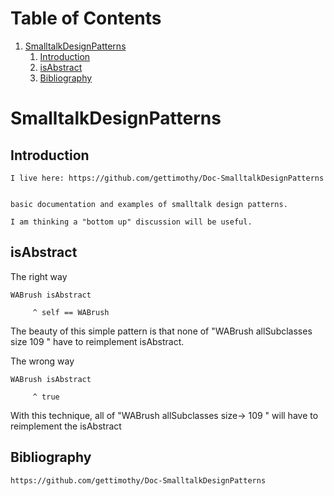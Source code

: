 # Table of Contents1.  [SmalltalkDesignPatterns](#org41056c3)    1.  [Introduction](#orgac6418a)    2.  [isAbstract](#orgc22d5c4)    3.  [Bibliography](#org0acf0b5)<a id="org41056c3"></a># SmalltalkDesignPatterns<a id="orgac6418a"></a>## Introduction    I live here: https://github.com/gettimothy/Doc-SmalltalkDesignPatterns            basic documentation and examples of smalltalk design patterns.        I am thinking a "bottom up" discussion will be useful.<a id="orgc22d5c4"></a>## isAbstractThe right way              WABrush isAbstract              ^ self == WABrushThe beauty of this simple pattern is that none of "WABrush allSubclasses size 109 " have to reimplement isAbstract.The wrong way        WABrush isAbstract              ^ trueWith this technique, all of "WABrush allSubclasses size-> 109 " will have to reimplement the isAbstract<a id="org0acf0b5"></a>## Bibliography    https://github.com/gettimothy/Doc-SmalltalkDesignPatterns